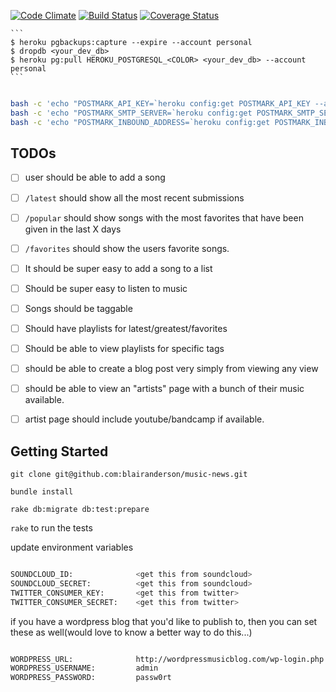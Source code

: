 [![Code Climate](https://codeclimate.com/github/blairanderson/music-news.png)](https://codeclimate.com/github/blairanderson/music-news)
[![Build Status](https://travis-ci.org/blairanderson/music-news.svg?branch=master)](https://travis-ci.org/blairanderson/music-news)
[![Coverage Status](https://coveralls.io/repos/blairanderson/music-news/badge.png?branch=master)](https://coveralls.io/r/blairanderson/music-news?branch=master)



	```
	$ heroku pgbackups:capture --expire --account personal
	$ dropdb <your_dev_db>
	$ heroku pg:pull HEROKU_POSTGRESQL_<COLOR> <your_dev_db> --account personal
	```

```bash

bash -c 'echo "POSTMARK_API_KEY=`heroku config:get POSTMARK_API_KEY --account personal`" >> .env'
bash -c 'echo "POSTMARK_SMTP_SERVER=`heroku config:get POSTMARK_SMTP_SERVER --account personal`" >> .env'
bash -c 'echo "POSTMARK_INBOUND_ADDRESS=`heroku config:get POSTMARK_INBOUND_ADDRESS --account personal`" >> .env'

```

## TODOs

- [ ] user should be able to add a song

- [ ] `/latest` should show all the most recent submissions

- [ ] `/popular` should show songs with the most favorites that have been given in the last X days

- [ ] `/favorites` should show the users favorite songs.

- [ ] It should be super easy to add a song to a list

- [ ] Should be super easy to listen to music

- [ ] Songs should be taggable

- [ ] Should have playlists for latest/greatest/favorites

- [ ] Should be able to view playlists for specific tags

- [ ] should be able to create a blog post very simply from viewing any view

- [ ] should be able to view an "artists" page with a bunch of their music available.

- [ ] artist page should include youtube/bandcamp if available.

## Getting Started

`git clone git@github.com:blairanderson/music-news.git`

`bundle install`

`rake db:migrate db:test:prepare`

`rake` to run the tests

update environment variables

```bash

SOUNDCLOUD_ID:              <get this from soundcloud>
SOUNDCLOUD_SECRET:          <get this from soundcloud>
TWITTER_CONSUMER_KEY:       <get this from twitter>
TWITTER_CONSUMER_SECRET:    <get this from twitter>

```

if you have a wordpress blog that you'd like to publish to, then you can set these as well(would love to know a better way to do this...)

```bash

WORDPRESS_URL:              http://wordpressmusicblog.com/wp-login.php
WORDPRESS_USERNAME:         admin
WORDPRESS_PASSWORD:         passw0rt

```
